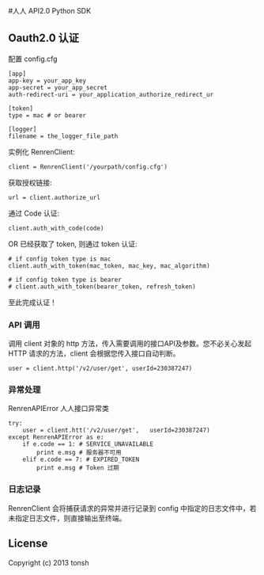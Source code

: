 #人人 API2.0 Python SDK

## Oauth2.0 认证
配置 config.cfg

	[app]
	app-key = your_app_key
	app-secret = your_app_secret
	auth-redirect-uri = your_application_authorize_redirect_ur

	[token]
	type = mac # or bearer

	[logger]
	filename = the_logger_file_path
	

实例化 RenrenClient:

	client = RenrenClient('/yourpath/config.cfg')
	
获取授权链接:

	url = client.authorize_url
	
通过 Code 认证:

	client.auth_with_code(code)
	
OR 已经获取了 token, 则通过 token 认证:

	# if config token type is mac
	client.auth_with_token(mac_token, mac_key, mac_algorithm)
	
	# if config token type is bearer
	# client.auth_with_token(bearer_token, refresh_token)
	
至此完成认证！
   
### API 调用
调用 client 对象的 http 方法，传入需要调用的接口API及参数。您不必关心发起 HTTP 请求的方法，client 会根据您传入接口自动判断。

	user = client.http('/v2/user/get', userId=230387247)
	
### 异常处理
RenrenAPIError 人人接口异常类
	
	try:
		user = client.htt('/v2/user/get', 	userId=230387247)
	except RenrenAPIError as e:
		if e.code == 1: # SERVICE_UNAVAILABLE 
			print e.msg # 服务器不可用
		elif e.code == 7: # EXPIRED_TOKEN
			print e.msg # Token 过期
			


### 日志记录
RenrenClient 会将捕获请求的异常并进行记录到 config 中指定的日志文件中，若未指定日志文件，则直接输出至终端。
   
## License

Copyright (c) 2013 tonsh

